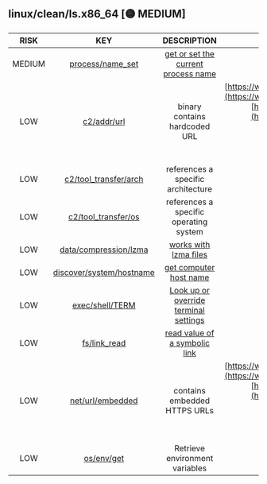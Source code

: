 ## linux/clean/ls.x86_64 [🟡 MEDIUM]

| RISK | KEY | DESCRIPTION | EVIDENCE |
|:--:|:--:|:--:|:--:|
| MEDIUM | [process/name_set](https://github.com/chainguard-dev/malcontent/blob/main/rules/process/name-set.yara#__progname) | [get or set the current process name](https://stackoverflow.com/questions/273691/using-progname-instead-of-argv0) | [__progname](https://github.com/search?q=__progname&type=code) |
| LOW | [c2/addr/url](https://github.com/chainguard-dev/malcontent/blob/main/rules/c2/addr/url.yara#binary_with_url) | binary contains hardcoded URL | [https://wiki.xiph.org/MIME_Types_and_File_Extensions](https://wiki.xiph.org/MIME_Types_and_File_Extensions)<br>[https://www.gnu.org/software/coreutils/](https://www.gnu.org/software/coreutils/)<br>[https://translationproject.org/team/](https://translationproject.org/team/)<br>[https://gnu.org/licenses/gpl.html](https://gnu.org/licenses/gpl.html) |
| LOW | [c2/tool_transfer/arch](https://github.com/chainguard-dev/malcontent/blob/main/rules/c2/tool_transfer/arch.yara#arch_ref) | references a specific architecture | [https://](https://)<br>[x86](https://github.com/search?q=x86&type=code) |
| LOW | [c2/tool_transfer/os](https://github.com/chainguard-dev/malcontent/blob/main/rules/c2/tool_transfer/os.yara#os_ref) | references a specific operating system | [https://](https://)<br>[linux](https://github.com/search?q=linux&type=code) |
| LOW | [data/compression/lzma](https://github.com/chainguard-dev/malcontent/blob/main/rules/data/compression/lzma.yara#lzma) | [works with lzma files](https://en.wikipedia.org/wiki/Lempel%E2%80%93Ziv%E2%80%93Markov_chain_algorithm) | [lzma](https://github.com/search?q=lzma&type=code) |
| LOW | [discover/system/hostname](https://github.com/chainguard-dev/malcontent/blob/main/rules/discover/system/hostname.yara#gethostname) | [get computer host name](https://man7.org/linux/man-pages/man2/sethostname.2.html) | [gethostname](https://github.com/search?q=gethostname&type=code) |
| LOW | [exec/shell/TERM](https://github.com/chainguard-dev/malcontent/blob/main/rules/exec/shell/TERM.yara#TERM) | [Look up or override terminal settings](https://www.gnu.org/software/gettext/manual/html_node/The-TERM-variable.html) | [TERM](https://github.com/search?q=TERM&type=code) |
| LOW | [fs/link_read](https://github.com/chainguard-dev/malcontent/blob/main/rules/fs/link-read.yara#readlink) | [read value of a symbolic link](https://man7.org/linux/man-pages/man2/readlink.2.html) | [readlink](https://github.com/search?q=readlink&type=code) |
| LOW | [net/url/embedded](https://github.com/chainguard-dev/malcontent/blob/main/rules/net/url/embedded.yara#https_url) | contains embedded HTTPS URLs | [https://wiki.xiph.org/MIME_Types_and_File_Extensions](https://wiki.xiph.org/MIME_Types_and_File_Extensions)<br>[https://www.gnu.org/software/coreutils/](https://www.gnu.org/software/coreutils/)<br>[https://translationproject.org/team/](https://translationproject.org/team/)<br>[https://gnu.org/licenses/gpl.html](https://gnu.org/licenses/gpl.html) |
| LOW | [os/env/get](https://github.com/chainguard-dev/malcontent/blob/main/rules/os/env/get.yara#getenv) | Retrieve environment variables | [getenv](https://github.com/search?q=getenv&type=code) |

